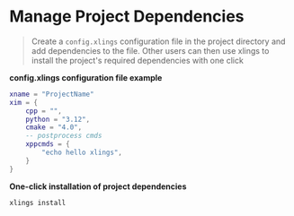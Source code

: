 # Manage Project Dependencies

> Create a `config.xlings` configuration file in the project directory and add dependencies to the file. Other users can then use xlings to install the project's required dependencies with one click

**config.xlings configuration file example**

```lua
xname = "ProjectName"
xim = {
    cpp = "",
    python = "3.12",
    cmake = "4.0",
    -- postprocess cmds
    xppcmds = {
        "echo hello xlings",
    }
}
```

**One-click installation of project dependencies**

```bash
xlings install
```
